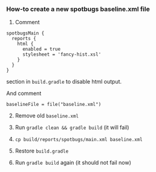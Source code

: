 ### How-to create a new spotbugs baseline.xml file

1) Comment
```
spotbugsMain {
  reports {
    html {
      enabled = true
      stylesheet = 'fancy-hist.xsl'
    }
  }
}
```
section in `build.gradle` to disable html output.

And comment
```
baselineFile = file("baseline.xml")
```

2) Remove old `baseline.xml`

3) Run `gradle clean && gradle build` (it will fail)

4) `cp build/reports/spotbugs/main.xml baseline.xml`

5) Restore `build.gradle`

6) Run `gradle build` again (it should not fail now)
